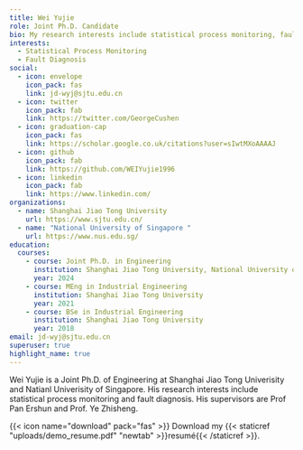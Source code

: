 ```yaml
---
title: Wei Yujie
role: Joint Ph.D. Candidate
bio: My research interests include statistical process monitoring, fault diagnosis
interests:
  - Statistical Process Monitoring
  - Fault Diagnosis
social:
  - icon: envelope
    icon_pack: fas
    link: jd-wyj@sjtu.edu.cn
  - icon: twitter
    icon_pack: fab
    link: https://twitter.com/GeorgeCushen
  - icon: graduation-cap
    icon_pack: fas
    link: https://scholar.google.co.uk/citations?user=sIwtMXoAAAAJ
  - icon: github
    icon_pack: fab
    link: https://github.com/WEIYujie1996
  - icon: linkedin
    icon_pack: fab
    link: https://www.linkedin.com/
organizations:
  - name: Shanghai Jiao Tong University
    url: https://www.sjtu.edu.cn/
  - name: "National University of Singapore "
    url: https://www.nus.edu.sg/
education:
  courses:
    - course: Joint Ph.D. in Engineering
      institution: Shanghai Jiao Tong University, National University of Singapore
      year: 2024
    - course: MEng in Industrial Engineering
      institution: Shanghai Jiao Tong University
      year: 2021
    - course: BSe in Industrial Engineering
      institution: Shanghai Jiao Tong University
      year: 2018
email: jd-wyj@sjtu.edu.cn
superuser: true
highlight_name: true
---
```

Wei Yujie is a Joint Ph.D. of Engineering at Shanghai Jiao Tong Univerisity and Natianl Univerisity of Singapore. His research interests include statistical process monitoring and fault diagnosis. His supervisors are Prof Pan Ershun and Prof. Ye Zhisheng.

{{< icon name="download" pack="fas" >}} Download my {{< staticref "uploads/demo_resume.pdf" "newtab" >}}resumé{{< /staticref >}}.
